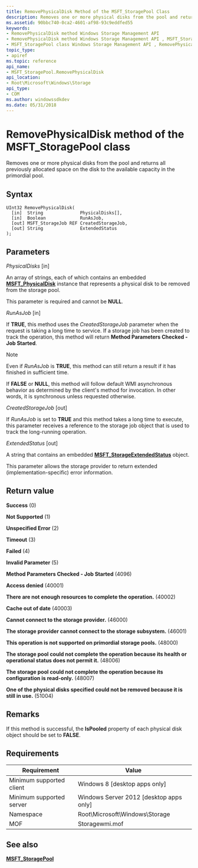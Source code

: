 ```yaml
---
title: RemovePhysicalDisk Method of the MSFT_StoragePool Class
description: Removes one or more physical disks from the pool and returns all previously allocated space on the disk to the available capacity in the primordial pool.
ms.assetid: 90bbc740-0ca2-4601-af98-93c9eddfed55
keywords:
- RemovePhysicalDisk method Windows Storage Management API
- RemovePhysicalDisk method Windows Storage Management API , MSFT_StoragePool class
- MSFT_StoragePool class Windows Storage Management API , RemovePhysicalDisk method
topic_type:
- apiref
ms.topic: reference
api_name:
- MSFT_StoragePool.RemovePhysicalDisk
api_location:
- Root\Microsoft\Windows\Storage
api_type:
- COM
ms.author: windowssdkdev
ms.date: 05/31/2018
---
```


# RemovePhysicalDisk method of the MSFT\_StoragePool class

Removes one or more physical disks from the pool and returns all previously allocated space on the disk to the available capacity in the primordial pool.

## Syntax


```mof
UInt32 RemovePhysicalDisk(
  [in]  String              PhysicalDisks[],
  [in]  Boolean             RunAsJob,
  [out] MSFT_StorageJob REF CreatedStorageJob,
  [out] String              ExtendedStatus
);
```



## Parameters

 

*PhysicalDisks* \[in\]
 

An array of strings, each of which contains an embedded [**MSFT\_PhysicalDisk**](msft-physicaldisk.md) instance that represents a physical disk to be removed from the storage pool.

This parameter is required and cannot be **NULL**.

 

*RunAsJob* \[in\]
 

If **TRUE**, this method uses the *CreatedStorageJob* parameter when the request is taking a long time to service. If a storage job has been created to track the operation, this method will return **Method Parameters Checked - Job Started**.

> [!Note]  
> Even if *RunAsJob* is **TRUE**, this method can still return a result if it has finished in sufficient time.

 

If **FALSE** or **NULL**, this method will follow default WMI asynchronous behavior as determined by the client's method for invocation. In other words, it is synchronous unless requested otherwise.

 

*CreatedStorageJob* \[out\]
 

If *RunAsJob* is set to **TRUE** and this method takes a long time to execute, this parameter receives a reference to the storage job object that is used to track the long-running operation.

 

*ExtendedStatus* \[out\]
 

A string that contains an embedded [**MSFT\_StorageExtendedStatus**](msft-storageextendedstatus.md) object.

This parameter allows the storage provider to return extended (implementation-specific) error information.

 

## Return value

 

**Success** (0)
 

**Not Supported** (1)
 

**Unspecified Error** (2)
 

**Timeout** (3)
 

**Failed** (4)
 

**Invalid Parameter** (5)
 

**Method Parameters Checked - Job Started** (4096)
 

**Access denied** (40001)
 

**There are not enough resources to complete the operation.** (40002)
 

**Cache out of date** (40003)
 

**Cannot connect to the storage provider.** (46000)
 

**The storage provider cannot connect to the storage subsystem.** (46001)
 

**This operation is not supported on primordial storage pools.** (48000)
 

**The storage pool could not complete the operation because its health or operational status does not permit it.** (48006)
 

**The storage pool could not complete the operation because its configuration is read-only.** (48007)
 

**One of the physical disks specified could not be removed because it is still in use.** (51004)
 

## Remarks

If this method is successful, the **IsPooled** property of each physical disk object should be set to **FALSE**.

## Requirements



| Requirement | Value |
|-------------------------------------|-------------------------------------------------------------------------------------------|
| Minimum supported client | Windows 8 \[desktop apps only\]                                                |
| Minimum supported server | Windows Server 2012 \[desktop apps only\]                                      |
| Namespace                | Root\\Microsoft\\Windows\\Storage                                              |
| MOF                      |  Storagewmi.mof  |



## See also

 

[**MSFT\_StoragePool**](msft-storagepool.md)
 

 

 





